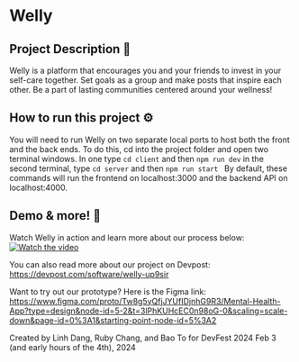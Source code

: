 # Welly
## Project Description 📜
Welly is a platform that encourages you and your friends to invest in your self-care together. Set goals as a group and make posts that inspire each other. Be a part of lasting communities centered around your wellness!

## How to run this project ⚙️
You will need to run Welly on two separate local ports to host both the front and the back ends. To do this, cd into the project folder and open two terminal windows. In one type 
`cd client`
and then 
`npm run dev`
in the second terminal, type 
`cd server`
and then 
`npm run start `
By default, these commands will run the frontend on localhost:3000 and the backend API on localhost:4000.

## Demo & more! 📱
Watch Welly in action and learn more about our process below:
[![Watch the video](https://i.imgur.com/BJUnqtq.png)](https://www.youtube.com/watch?v=TdhYZinqqF8)

You can also read more about our project on Devpost: https://devpost.com/software/welly-up9sir

Want to try out our prototype? Here is the Figma link: https://www.figma.com/proto/Tw8g5yQfjJYUfIDjnhG9R3/Mental-Health-App?type=design&node-id=5-2&t=3lPhKUHcEC0n98oG-0&scaling=scale-down&page-id=0%3A1&starting-point-node-id=5%3A2

Created by Linh Dang, Ruby Chang, and Bao To for DevFest 2024
Feb 3 (and early hours of the 4th), 2024
